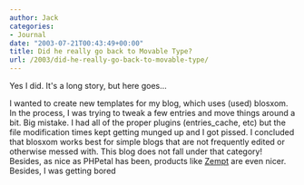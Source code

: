 ```yaml
---
author: Jack
categories:
- Journal
date: "2003-07-21T00:43:49+00:00"
title: Did he really go back to Movable Type?
url: /2003/did-he-really-go-back-to-movable-type/
---
```


Yes I did. It's a long story, but here goes&#8230;

I wanted to create new templates for my blog, which uses (used) blosxom. In the process, I was trying to tweak a few entries and move things around a bit. Big mistake. I had all of the proper plugins (entries_cache, etc) but the file modification times kept getting munged up and I got pissed. I concluded that blosxom works best for simple blogs that are not frequently edited or otherwise messed with. This blog does not fall under that category! Besides, as nice as PHPetal has been, products like [Zempt][1] are even nicer. Besides, I was getting bored

 [1]: http://www.zempt.com